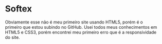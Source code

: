 # Softex
Obviamente esse não é meu primeiro site usando HTML5, porém é o primeiro que estou subindo no GitHub. Usei todos meus conhecimentos em HTML5 e CSS3, porém encontrei meu primeiro erro que é a responsividade do site.
